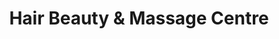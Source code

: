 ---
title: "Hair Beauty & Massage Centre"
url: /dublin/hair-beauty-und-massage-centre/
shop: Kosmetik
---